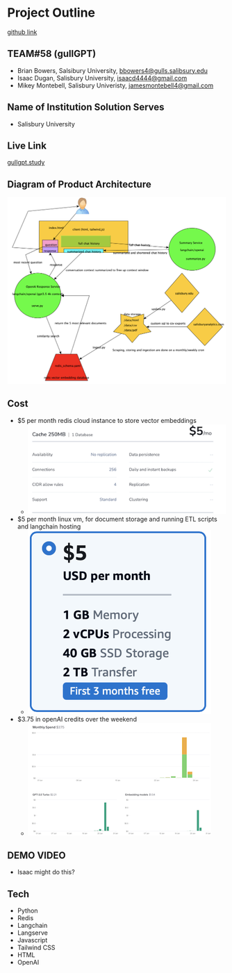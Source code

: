 # Project Outline
[github link](https://github.com/idugan100/gullGPT)
## TEAM#58 (gullGPT)
- Brian Bowers, Salsibury University, bbowers4@gulls.salibsury.edu
- Isaac Dugan, Salisbury University, isaacd4444@gmail.com
- Mikey Montebell, Salisbury Univeristy, jamesmontebell4@gmail.com 
## Name of Institution Solution Serves
- Salisbury University
## Live Link
[gullgpt.study](http://gullgpt.study)
## Diagram of Product Architecture
![alt text](./documentation/architecture.png)
## Cost
- $5 per month redis cloud instance to store vector embeddings
    - ![alt text](./documentation/redis_cost.png)
- $5 per month linux vm, for document storage and running ETL scripts and langchain hosting
    - ![alt text](./documentation/vm_cost.png)
- $3.75 in openAI credits over the weekend
    - ![alt text](./documentation/openAI_cost.png)
## DEMO VIDEO
- Isaac might do this?
## Tech
- Python
- Redis
- Langchain
- Langserve
- Javascript
- Tailwind CSS
- HTML
- OpenAI